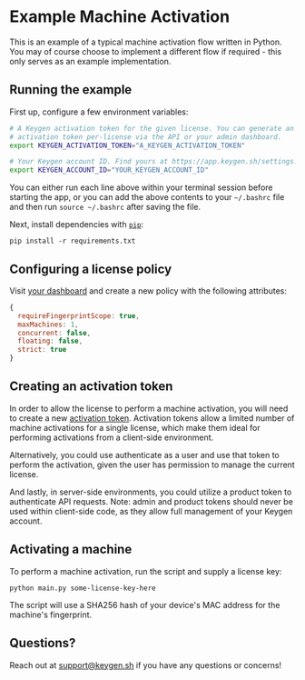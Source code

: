 # Example Machine Activation

This is an example of a typical machine activation flow written in Python.
You may of course choose to implement a different flow if required - this
only serves as an example implementation.

## Running the example

First up, configure a few environment variables:

```bash
# A Keygen activation token for the given license. You can generate an
# activation token per-license via the API or your admin dashboard.
export KEYGEN_ACTIVATION_TOKEN="A_KEYGEN_ACTIVATION_TOKEN"

# Your Keygen account ID. Find yours at https://app.keygen.sh/settings.
export KEYGEN_ACCOUNT_ID="YOUR_KEYGEN_ACCOUNT_ID"
```

You can either run each line above within your terminal session before
starting the app, or you can add the above contents to your `~/.bashrc`
file and then run `source ~/.bashrc` after saving the file.

Next, install dependencies with [`pip`](https://packaging.python.org/):

```
pip install -r requirements.txt
```

## Configuring a license policy

Visit [your dashboard](https://app.keygen.sh/policies) and create a new
policy with the following attributes:

```javascript
{
  requireFingerprintScope: true,
  maxMachines: 1,
  concurrent: false,
  floating: false,
  strict: true
}
```

## Creating an activation token

In order to allow the license to perform a machine activation, you will
need to create a new [activation token](https://keygen.sh/docs/api/#licenses-relationships-activation-tokens).
Activation tokens allow a limited number of machine activations for a
single license, which make them ideal for performing activations from
a client-side environment.

Alternatively, you could use authenticate as a user and use that token
to perform the activation, given the user has permission to manage the
current license.

And lastly, in server-side environments, you could utilize a product
token to authenticate API requests. Note: admin and product tokens
should never be used within client-side code, as they allow full
management of your Keygen account.

## Activating a machine

To perform a machine activation, run the script and supply a license key:

```
python main.py some-license-key-here
```

The script will use a SHA256 hash of your device's MAC address for the
machine's fingerprint.

## Questions?

Reach out at [support@keygen.sh](mailto:support@keygen.sh) if you have any
questions or concerns!

